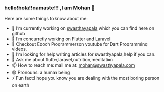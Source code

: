 ### hello!hola!!namaste!!! ,I am Mohan 👋


Here are some things to know about me:

- 🔭 I’m currently working on [swasthayapala](http://beta.swasthyapala.com/) which you can find here on github
- 🌱 I’m concurretly working on Flutter and Laravel 
- 👯 Checkout [Epoch Programmers](https://www.youtube.com/channel/UCi1sn5GT1b-7NLPzarNK6zQ)on youtube for Dart Programming videos.
- 🤔 I’m looking for help writing articles for swasthyapala,help if you can.
- 💬 Ask me about flutter,laravel,nutrition,meditation
- 📫 How to reach me: mail me at: mohan@swasthyapala.com 
- 😄 Pronouns: a human being
- ⚡ Fun fact:I hope you know you are dealing with the most boring person on earth
